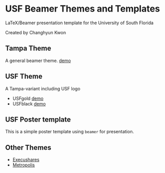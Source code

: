 # USF Beamer Themes and Templates
LaTeX/Beamer presentation template for the University of South Florida

Created by Changhyun Kwon

## Tampa Theme

A general beamer theme. [demo](https://github.com/STOM-Group/USF-Beamer-Template/blob/master/Tampa-beamer-theme/Tampa-example.pdf)

## USF Theme

A Tampa-variant including USF logo
- USFgold [demo](https://github.com/STOM-Group/USF-Beamer-Template/blob/master/USF-beamer-theme/USFgold-example.pdf)
- USFblack [demo](https://github.com/STOM-Group/USF-Beamer-Template/blob/master/USF-beamer-theme/USFblack-example.pdf)

## USF Poster template

This is a simple poster template using `beamer` for presentation.


## Other Themes

- [Execushares](https://github.com/hamaluik/Beamer-Theme-Execushares)
- [Metropolis](https://github.com/matze/mtheme)

